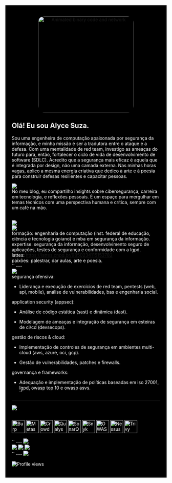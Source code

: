 <div style="background-color: #000000; color: #FFFFFF; padding: 20px;">

<p align="center">
<a href="https://github.com/alycesuza">
<img src="https://media.giphy.com/media/j6YyTCP4yKVbf3Lq59/giphy.gif" alt="Animated binary code and network" width="300" style="border-radius:20px;">
</a>
</p>


Olá! Eu sou Alyce Suza.
---

Sou uma engenheira de computação apaixonada por segurança da informação, e minha missão é ser a tradutora entre o ataque e a defesa. Com uma mentalidade de red team, investigo as ameaças do futuro para, então, fortalecer o ciclo de vida de desenvolvimento de software (SDLC). Acredito que a segurança mais eficaz é aquela que é integrada por design, não uma camada externa. Nas minhas horas vagas, aplico a mesma energia criativa que dedico à arte e à poesia para construir defesas resilientes e capacitar pessoas.



<img src="https://img.shields.io/badge/meu%20blog-333333?style=for-the-badge&logo=blogger&logoColor=white"><br> 
No meu blog, eu compartilho insights sobre cibersegurança, carreira em tecnologia, e reflexões pessoais. É um espaço para mergulhar em temas técnicos com uma perspectiva humana e crítica, sempre com um café na mão.
<br>
<a href="https://alycesuza.tech/" target="_blank"><br> 

<img src="https://img.shields.io/badge/Leia%20meus%20artigos-FF5722?style=for-the-badge&logo=blogger&logoColor=white">
</a><br> 
<img src="https://img.shields.io/badge/minha%20jornada-333333?style=for-the-badge&logo=github&logoColor=white"><br> 
formação: engenharia de computação (inst. federal de educação, ciência e tecnologia goiano) e mba em segurança da informação.
<br>
expertise: segurança da informação, desenvolvimento seguro de aplicações, testes de segurança e conformidade com a lgpd.
<br>
lattes: <a href="https://lattes.cnpq.br/9850234115153782" target="_blank">https://lattes.cnpq.br/9850234115153782</a>
<br>
paixões: palestrar, dar aulas, arte e poesia.<br> 
``
---
<br> 
<img src="https://img.shields.io/badge/minhas%20habilidades-333333?style=for-the-badge&logo=github&logoColor=white"><br>
segurança ofensiva:

- Liderança e execução de exercícios de red team, pentests (web, api, mobile), análise de vulnerabilidades, bas e engenharia social.

application security (appsec):

-  Análise de código estática (sast) e dinâmica (dast).

-  Modelagem de ameaças e integração de segurança em esteiras de ci/cd (devsecops).

gestão de riscos & cloud:

-  Implementação de controles de segurança em ambientes multi-cloud (aws, azure, oci, gcp).

-  Gestão de vulnerabilidades, patches e firewalls.

governança e frameworks:

-  Adequação e implementação de políticas baseadas em iso 27001, lgpd, owasp top 10 e owasp asvs.<br>
``
--- 
<img src="https://img.shields.io/badge/principais%20ferramentas-333333?style=for-the-badge&logo=github&logoColor=white"><br>
<div style="display: inline_block"><br>
<img align="center" alt="Burp Suite" height="40" src="https://img.shields.io/badge/Burp%20Suite-F76911?style=for-the-badge&logo=burpsuite&logoColor=white">
<img align="center" alt="Metasploit" height="40" src="https://img.shields.io/badge/Metasploit-E31837?style=for-the-badge&logo=metasploit&logoColor=white">
<img align="center" alt="CrowdStrike" height="40" src="https://img.shields.io/badge/CrowdStrike-662D91?style=for-the-badge&logo=crowdstrike&logoColor=white">
<img align="center" alt="Qualys" height="40" src="https://img.shields.io/badge/Qualys-E51B38?style=for-the-badge&logo=qualys&logoColor=white">
<img align="center" alt="SonarQube" height="40" src="https://img.shields.io/badge/SonarQube-00446A?style=for-the-badge&logo=sonarqube&logoColor=white">
<img align="center" alt="Snyk" height="40" src="https://img.shields.io/badge/Snyk-4C6FFF?style=for-the-badge&logo=snyk&logoColor=white">
<img align="center" alt="OWASP ZAP" height="40" src="https://img.shields.io/badge/OWASP%20ZAP-192A44?style=for-the-badge&logo=owasp&logoColor=white">
<img align="center" alt="Nessus" height="40" src="https://img.shields.io/badge/Nessus-002D56?style=for-the-badge&logo=tenable&logoColor=white">
<img align="center" alt="Trivy" height="40" src="https://img.shields.io/badge/Trivy-004979?style=for-the-badge&logo=trivy&logoColor=white">
</div><br> 
``
--- 
<img src="https://img.shields.io/badge/redes%20sociais-333333?style=for-the-badge&logo=github&logoColor=white"><br>
<a href="https://www.linkedin.com/in/alyce-suza/" target="_blank">
<img src="https://img.shields.io/badge/LinkedIn-0077B5?style=for-the-badge&logo=linkedin&logoColor=white">
</a>
<a href="https://www.instagram.com/alycesuza/" target="_blank">
<img src="https://img.shields.io/badge/Instagram-E4405F?style=for-the-badge&logo=instagram&logoColor=white">
</a>
<a href="https://www.youtube.com/channel/UCAJ9b6AHL2WlG7Ul0wqx53w" target="_blank">
<img src="https://img.shields.io/badge/YouTube-FF0000?style=for-the-badge&logo=youtube&logoColor=white">
</a><br>
``
---
<img src="https://img.shields.io/badge/github%20stats-333333?style=for-the-badge&logo=github&logoColor=white"><br>
<p align="left">
<img src="https://komarev.com/ghpvc/?username=alycesuza&color=yellow" alt="Profile views" />
</p>

</div>
